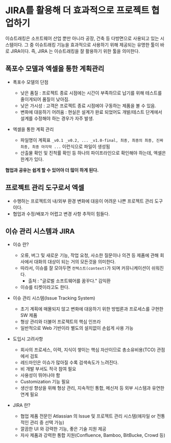 # JIRA를 활용해 더 효과적으로 프로젝트 협업하기

이슈트래킹은 소프트웨어 산업 뿐만 아니라 공장, 건축 등 다방면으로 사용되고 있는 시스템이다. 그 중 이슈트래킹 기능을 효과적으로 사용하기 위해 제공되는 유명한 툴이 바로 JIRA이다. 즉, JIRA 는
이슈트래킹을 잘 활용하기 위한 툴을 의미한다.

## 폭포수 모델과 엑셀을 통한 계획관리

- 폭포수 모델의 단점
  - 낮은 품질 : 프로젝트 종료 시점에는 시간이 부족하므로 납기를 위해 테스트를 줄이게되어 품질이 낮아짐.
  - 낮은 가시성 : 고객은 프로젝트 종료 시점에야 구동하는 제품을 볼 수 있음.
  - 변화에 대응하기 어려움 : 현실은 설계가 완료 되었어도 개발/테스트 단계에서 설계를 수정해야 하는 경우가 자주 발생.

- 엑셀을 통한 계획 관리
  - 파일명이 계획표 `_v0.1 _v0.2, ... _v1.0-final, 최종, 최종의 최종, 진짜 최종, 최종 마지막 ...` 이런식으로 파일이 생성됨 
  - 산출물 확인 및 진척률 확인 등 하나의 파이프라인으로 확인해야 하는데, 엑셀은 한계가 있다.

__협업과 공유는 쉽게 할 수 있어야 더 많이 하게 된다.__

## 프로젝트 관리 도구로서 엑셀

- 수행하는 프로젝트의 내/외부 환경 변화에 대응이 어려운 나쁜 프로젝트 관리 도구이다.
- 협업과 수정/배포가 어렵고 변경 사항 추적이 힘들다.

## 이슈 관리 시스템과 JIRA

- 이슈 란?
  - 오류, 버그 및 새로운 기능, 작업 요청, 사소한 질문이나 의견 등 제품에 관해 회사에서 대화의 대상이 되는 거의 모든것을 의미한다.
  - 따라서, 이슈를 잘 모아두면 `컨텍스트(context)`가 되며 커뮤니케이션이 쉬워진다.
    - 출처 : "글로벌 소프트웨어를 꿈꾸다." 김익환
  - 이슈를 티켓이라고도 한다. 

- 이슈 관리 시스템(Issue Tracking System)
  - 초기 계획에 매몰되지 않고 변화에 대응하기 위한 방법론과 프로세스를 구현한 SW 제품
  - 형상 관리와 더불어 프로젝트의 핵심 인프라
  - 일반적으로 Web 기반이라 별도의 설치없이 손쉽게 사용 가능

- 도입시 고려사항
  - 회사의 프로세스, 이력, 지식이 쌓이는 핵심 자산이므로 총소유비용(TCO) 관점에서 검토
  - 레드마인은 이슈가 많아질 수록 검색속도가 느려진다.
  - 비 개발 부서도 적극 참여 필요
  - 사용성이 뛰어나야 함
  - Customization 기능 필요
  - 생산성 향상을 위해 형상 관리, 지속적인 통합, 메신저 등 외부 시스템과 유연한 연계 필요 

- JIRA 란?
  - 협업 제품 전문인 Atlassian 의 Issue 및 프로젝트 관리 시스템(애자일 or 전통적인 관리 중 선택 가능)
  - 깔끔한 UI 와 강력한 기능, 좋은 기술 지원 제공
  - 자사 제품과 강력한 통합 지원(Confluence, Bamboo, BitBucke, Crowd 등)
